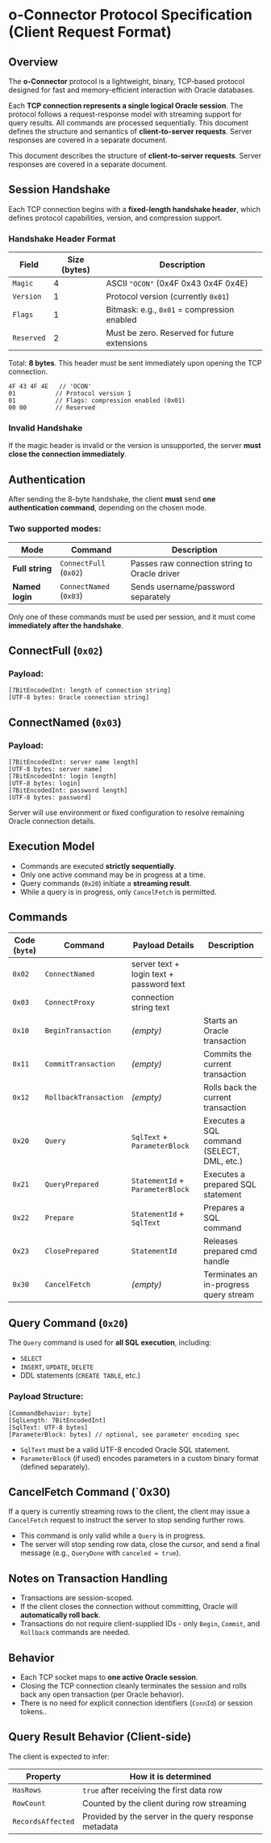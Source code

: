 # o-Connector Protocol Specification (Client Request Format)

## Overview

The **o-Connector** protocol is a lightweight, binary, TCP-based protocol designed for fast and memory-efficient interaction with Oracle databases.

Each **TCP connection represents a single logical Oracle session**. The protocol follows a request-response model with streaming support for query results. All commands are processed sequentially. This document defines the structure and semantics of **client-to-server requests**. Server responses are covered in a separate document.

This document describes the structure of **client-to-server requests**. Server responses are covered in a separate document.

## Session Handshake

Each TCP connection begins with a **fixed-length handshake header**, which defines protocol capabilities, version, and compression support.

### Handshake Header Format

| Field      | Size (bytes) | Description                                  |
| ---------- | ------------ | -------------------------------------------- |
| `Magic`    | 4            | ASCII `"OCON"` (0x4F 0x43 0x4F 0x4E)         |
| `Version`  | 1            | Protocol version (currently `0x01`)          |
| `Flags`    | 1            | Bitmask: e.g., `0x01` = compression enabled  |
| `Reserved` | 2            | Must be zero. Reserved for future extensions |
Total: **8 bytes**. This header must be sent immediately upon opening the TCP connection.

```
4F 43 4F 4E   // 'OCON'
01           // Protocol version 1
01           // Flags: compression enabled (0x01)
00 00        // Reserved
```

### Invalid Handshake

If the magic header is invalid or the version is unsupported, the server **must close the connection immediately**.
## Authentication

After sending the 8-byte handshake, the client **must** send **one authentication command**, depending on the chosen mode.

### Two supported modes:

| Mode            | Command                 | Description                                   |
| --------------- | ----------------------- | --------------------------------------------- |
| **Full string** | `ConnectFull` (`0x02`)  | Passes raw connection string to Oracle driver |
| **Named login** | `ConnectNamed` (`0x03`) | Sends username/password separately            |
Only one of these commands must be used per session, and it must come **immediately after the handshake**.

## ConnectFull (`0x02`)

### Payload:

```
[7BitEncodedInt: length of connection string]
[UTF-8 bytes: Oracle connection string]
```

## ConnectNamed (`0x03`)

### Payload:

```
[7BitEncodedInt: server name length]
[UTF-8 bytes: server name]
[7BitEncodedInt: login length]
[UTF-8 bytes: login]
[7BitEncodedInt: password length]
[UTF-8 bytes: password]
```
Server will use environment or fixed configuration to resolve remaining Oracle connection details.

## Execution Model

- Commands are executed **strictly sequentially**.
- Only one active command may be in progress at a time.
- Query commands (`0x20`) initiate a **streaming result**.
- While a query is in progress, only `CancelFetch` is permitted.
## Commands
| Code (`byte`) | Command               | Payload Details                          | Description                                |
| ------------- | --------------------- | ---------------------------------------- | ------------------------------------------ |
| `0x02`        | `ConnectNamed`        | server text + login text + password text |                                            |
| `0x03`        | `ConnectProxy`        | connection string text                   |                                            |
| `0x10`        | `BeginTransaction`    | _(empty)_                                | Starts an Oracle transaction               |
| `0x11`        | `CommitTransaction`   | _(empty)_                                | Commits the current transaction            |
| `0x12`        | `RollbackTransaction` | _(empty)_                                | Rolls back the current transaction         |
| `0x20`        | `Query`               | `SqlText` + `ParameterBlock`             | Executes a SQL command (SELECT, DML, etc.) |
| `0x21`        | `QueryPrepared`       | `StatementId` + `ParameterBlock`         | Executes a prepared SQL statement          |
| `0x22`        | `Prepare`             | `StatementId` + `SqlText`                | Prepares a SQL command                     |
| `0x23`        | `ClosePrepared`       | `StatementId`                            | Releases prepared cmd handle               |
| `0x30`        | `CancelFetch`         | _(empty)_                                | Terminates an in-progress query stream     |
## Query Command (`0x20`)

The `Query` command is used for **all SQL execution**, including:

- `SELECT`
- `INSERT`, `UPDATE`, `DELETE`
- DDL statements (`CREATE TABLE`, etc.)

### Payload Structure:

```
[CommandBehavior: byte]
[SqlLength: 7BitEncodedInt]
[SqlText: UTF-8 bytes]
[ParameterBlock: bytes] // optional, see parameter encoding spec
```

- `SqlText` must be a valid UTF-8 encoded Oracle SQL statement.
- `ParameterBlock` (if used) encodes parameters in a custom binary format (defined separately).

## CancelFetch Command (`0x30)

If a query is currently streaming rows to the client, the client may issue a `CancelFetch` request to instruct the server to stop sending further rows.

- This command is only valid while a `Query` is in progress.
- The server will stop sending row data, close the cursor, and send a final message (e.g., `QueryDone` with `canceled = true`).

## Notes on Transaction Handling

- Transactions are session-scoped.
- If the client closes the connection without committing, Oracle will **automatically roll back**.
- Transactions do not require client-supplied IDs - only `Begin`, `Commit`, and `Rollback` commands are needed.
## Behavior

- Each TCP socket maps to **one active Oracle session**.
- Closing the TCP connection cleanly terminates the session and rolls back any open transaction (per Oracle behavior).
- There is no need for explicit connection identifiers (`ConnId`) or session tokens..

## Query Result Behavior (Client-side)

The client is expected to infer:

| Property          | How it is determined                                  |
| ----------------- | ----------------------------------------------------- |
| `HasRows`         | `true` after receiving the first data row             |
| `RowCount`        | Counted by the client during row streaming            |
| `RecordsAffected` | Provided by the server in the query response metadata |

